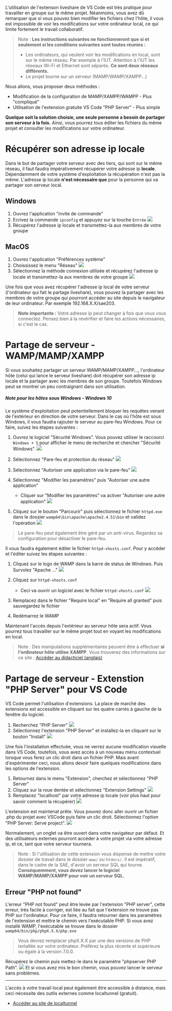 L'utilisation de l'extenson liveshare de VS Code est très pratique pour travailler en groupe sur le même projet. Néanmoins, vous avez dû remarquer que si vous pouvez bien modifier les fichiers chez l'hôte, il vous est impossible de voir les modifications sur votre ordinateur local, ce qui limite fortement le travail collaboratif.

> Note : **Les instructions suivantes ne fonctionneront que si et seulement si les conditions suivantes sont toutes réunies :**
> - Les ordinateurs, qui veulent voir les modifications en local, sont sur le même réseau. Par exemple à l'IUT. Attention à l'IUT les réseaux Wi-Fi et Ethernet sont séparés. **Ce sont deux réseaux différents.**
> - Le projet tourne sur un serveur (MAMP/WAMP/XAMPP...)

Nous allons, vous proposer deux méthodes :
- Modification de la configuration de MAMP/XAMPP/WAMPP - Plus "compliqué"
- Utilisation de l'extension gratuite VS Code "PHP Server" - Plus simple

**Quelque soit la solution choisie, une seule personne a besoin de partager son serveur à la fois.** Ainsi, vous pourrez tous éditer les fichiers du même projet et consulter les modifications sur votre ordinateur.
# Récupérer son adresse ip locale

Dans le but de partager votre serveur avec des tiers, qui sont sur le même réseau, il faut faudra impérativement récupérer votre adresse ip **locale**. Dépendamment de votre système d'exploitation la récupération n'est pas la même. L'adresse ip locale **n'est nécessaire que** pour la personne qui va partager son serveur local.

## Windows

1. Ouvrez l'application "invite de commande"
2. Ecrivez la commande  `ipconfig` et appuyez sur la touche `Entrée`
![](captures-ecran/invite-commande.jpg)
3. Récupérez l'adresse ip locale et transmettez-la aux membres de votre groupe


## MacOS
1. Ouvrez l'application "Préférences système"
2. Choississez le menu "Réseau"
![](captures-ecran/pref-sys.png)
3. Sélectionnez la méthode connexion utilisée et récupérez l'adresse ip locale et transmettez-la aux membres de votre groupe
![](captures-ecran/reseau.png)

Une fois que vous avez récupérer l'adresse ip local de votre serveur (l'ordinateur qui fait le partage liveshare), vous pouvez la partager avec les membres de votre groupe qui pourront accéder au site depuis le navigateur de leur ordinateur. Par exemple 192.168.X.X/sae203.

> **Note importante :** Votre adresse ip peut changer à fois que vous vous connectez. Pensez bien à la revérifier et faire les actions nécessaires, si c'est le cas.

# Partage de serveur - WAMP/MAMP/XAMPP

Si vous souhaitez partager un serveur WAMP/MAMP/XAMPP..., l'ordinateur hôte (celui qui lance le serveur liveshare) doit récupérer son adresse ip locale et la partager avec les membres de son groupe. Toutefois Windows peut se montrer un peu contraignant dans son utilisation.
##### Note pour les hôtes sous Windows - Windows 10

Le système d'exploitation peut potentiellement bloquer les requêtes venant de l'extérieur en direction de votre serveur. Dans le cas où l'hôte est sous Windows, il vous faudra rajouter le serveur au pare-feu Windows. Pour ce faire, suivez les étapes suivantes :

1. Ouvrez le logiciel "Sécurité Windows". Vous pouvez utiliser le raccourci `Windows + S` pour afficher le menu de recherche et chercher "Sécurité Windows".
![](captures-ecran/pare-feu-1.png)

2. Sélectionnez "Pare-feu et protection du réseau"
![](captures-ecran/pare-feu-2.jpg)

3. Sélectionnez "Autoriser une application via le pare-feu"
![](captures-ecran/pare-feu-3.jpg)

4. Sélectionnez "Modifier les paramètres" puis "Autoriser une autre application"
   - Cliquer sur "Modifier les paramètres" va activer "Autoriser une autre application"
![](captures-ecran/pare-feu-4.jpg)

5. Cliquez sur le bouton "Parcourir" puis sélectionnez le fichier `httpd.exe` dans le dossier `wamp64\bin\apache\apache2.4.51\bin` et validez l'opération
![](captures-ecran/pare-feu-5.png)

> Le pare-feu peut également être géré par un anti-virus. Regardez sa configuration pour désactiver le pare-feu.

Il vous faudra également éditer le fichier `httpd-vhosts.conf`. Pour y accéder et l'éditer suivez les étapes suivantes :

1. Cliquez sur le logo de WAMP dans la barre de status de Windows. Puis Survolez "Apache ..."
![](captures-ecran/vhosts-1.png)

2. Cliquez sur `httpd-vhosts.conf`
   - Ceci va ouvrir un logiciel avec le fichier `httpd-vhosts.conf`
![](captures-ecran/vhosts-2.png)
3. Remplacez dans le fichier "Require local" en "Require all granted" puis sauvegardez le fichier
4. Redémarrez le WAMP

Maintenant l'accès depuis l'extérieur au serveur hôte sera actif. Vous pourrez tous travailler sur le même projet tout en voyant les modifications en local.

> Note : Des manipulations supplémentaires peuvent être à effectuer **si l'ordinateur hôte utilise XAMPP**. Vous trouverez des informations sur ce site : [Accéder au didacticiel (anglais)](
https://www.mrtekno.net/2019/08/how-to-access-localhost-xampp-vm.html)


# Partage de serveur - Extenstion "PHP Server" pour VS Code

VS Code permet l'utilisation d'extensions. La place de marché des extensions est accessible en cliquant sur les quatre carrés à gauche de la fenêtre du logiciel. 

1. Recherchez "PHP Server"
![](captures-ecran/php-ext-1.png)
2. Sélectionnez l'extension "PHP Server" et installez-la en cliquant sur le bouton "Install"
![](captures-ecran/php-ext-2.png)

Une fois l'installation effectuée, vous ne verrez aucune modification visuelle dans VS Code, toutefois, vous avez accès à un nouveau menu contextuel lorsque vous ferez un clic droit dans un fichier PHP. Mais avant d'expérimenter ceci, nous allons devoir faire quelques modifications dans les options de l'extension.

1. Retournez dans le menu "Extension", cherchez et sélectionnez "PHP Server"
2. Cliquez sur la roue dentée et sélectionnez "Extension Settings"
![](captures-ecran/php-ext-3.png)
3. Remplacez "localhost" par votre adresse ip locale (voir plus haut pour savoir comment la récupérer)
![](captures-ecran/php-ext-4.png)

L'extension est maintenat prête. Vous pouvez donc aller ouvrir un fichier .php du projet avec VSCode puis faire un clic droit. Sélectionnez l'option "PHP Server: Serve project".
![](captures-ecran/php-ext-5.png)

Normalement, un onglet va être ouvert dans votre navigateur par défaut. Et des utilisateurs externes pourront accéder à votre projet via votre adresse ip, et ce, tant que votre serveur tournera.

> Note : Si l'utilisation de cette extension vous dispense de mettre votre dossier de travail dans le dossier `www/` ou `htdocs/`. Il est impératif, dans le cadre de la SAE, d'avoir un serveur SQL qui tourne. **Conséquemment, vous devez lancer le logiciel WAMP/MAMP/XAMPP pour voir un serveur SQL.**

## Erreur "PHP not found"
L'erreur "PHP not found" peut être levée par l'extension "PHP server", cette erreur, très facile à corriger, est liée au fait que l'extension ne trouve pas PHP sur l'ordinateur. Pour ce faire, il faudra retourner dans les paramètres de l'extension et mettre le chemin vers l'exécutable PHP. Si vous avez installé WAMP, l'exécutable se trouve dans le dossier `wamp64/bin/php/phpX.X.X/php.exe`
> Vous devrez remplacer phpX.X.X par une des versions de PHP isntallée sur votre ordinateur. Préférez la plus récente et supérieure ou égale à la version 7.0.0.

Récupérez le chemin puis mettez-le dans le paramètre "phpserver PHP Path".
![](captures-ecran/phpserve-error.jpg)
Et si vous avez mis le bon chemin, vous pouvez lancer le serveur sans problèmes.

---
L'accès à votre travail local peut également être accessible à distance, mais ceci nécessite des outils externes comme localtunnel (gratuit).
- [Accéder au site de localtunnel](https://localtunnel.github.io/www/)